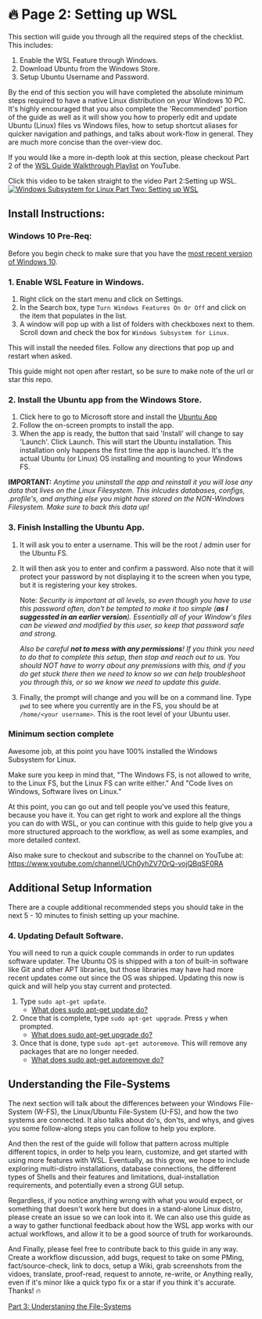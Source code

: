 # 🔥 Page 2: Setting up WSL

This section will guide you through all the required steps of the checklist. This includes:

1. Enable the WSL Feature through Windows.
1. Download Ubuntu from the Windows Store.
1. Setup Ubuntu Username and Password.

By the end of this section you will have completed the absolute minimum steps required to have a native Linux distribution on your Windows 10 PC. It's highly encouraged that you also complete the 'Recommended' portion of the guide as well as it will show you how to properly edit and update Ubuntu (Linux) files vs Windows files, how to setup shortcut aliases for quicker navigation and pathings, and talks about work-flow in general. They are much more concise than the over-view doc.

If you would like a more in-depth look at this section, please checkout Part 2 of the [WSL Guide Walkthrough Playlist](https://www.youtube.com/watch?v=ixqKqHfCDWM&list=PLOOqtDuWOt4auhgOzv8NdCDhBYgblR6Fd) on YouTube.

Click this video to be taken straight to the video Part 2:Setting up WSL.
<a href="http://www.youtube.com/watch?feature=player_embedded&v=GYuv37yPmGM" target="_blank"><img src="http://img.youtube.com/vi/GYuv37yPmGM/0.jpg" alt="Windows Subsystem for Linux Part Two: Setting up WSL"/></a>

## Install Instructions:

### Windows 10 Pre-Req:

Before you begin check to make sure that you have the [most recent version of Windows 10](https://support.microsoft.com/en-us/help/4028685/windows-10-get-the-update).

### 1. Enable WSL Feature in Windows.

1. Right click on the start menu and click on Settings.
1. In the Search box, type `Turn Windows Features On Or Off` and click on the item that populates in the list.
1. A window will pop up with a list of folders with checkboxes next to them. Scroll down and check the box for `Windows Subsystem for Linux`.

This will install the needed files. Follow any directions that pop up and restart when asked.

This guide might not open after restart, so be sure to make note of the url or star this repo.

### 2. Install the Ubuntu app from the Windows Store.

1. Click here to go to Microsoft store and install the [Ubuntu App](https://www.microsoft.com/en-us/store/p/ubuntu/9nblggh4msv6?activetab=pivot%3aoverviewtab)
1. Follow the on-screen prompts to install the app. 
1. When the app is ready, the button that said 'Install' will change to say 'Launch'. Click Launch. This will start the Ubuntu installation. This installation only happens the first time the app is launched. It's the actual Ubuntu (or Linux) OS installing and mounting to your Windows FS. 

__IMPORTANT:__ *Anytime you uninstall the app and reinstall it you will lose any data that lives on the Linux Filesystem. This inlcudes databases, configs, .profile's, and anything else you might have stored on the NON-Windows Filesystem. Make sure to back this data up!*

### 3. Finish Installing the Ubuntu App.

1. It will ask you to enter a username. This will be the root / admin user for the Ubuntu FS. 
1. It will then ask you to enter and confirm a password. Also note that it will protect your password by not displaying it to the screen when you type, but it is registering your key strokes.

    Note: *Security is important at all levels, so even though you have to use this password often, don't be tempted to make it too simple  (__as I suggessted in an earlier version__). Essentially all of your Window's files can be viewed and modified by this user, so keep that password safe and strong.*

    *Also be careful __not to mess with any permissions__! If you think you need to do that to complete this setup, then stop and reach out to us. You should NOT have to worry about any premissions with this, and if you do get stuck there then we need to know so we can help troubleshoot you through this, or so we know we need to update this guide*.

1. Finally, the prompt will change and you will be on a command line. Type `pwd` to see where you currently are in the FS, you should be at `/home/<your username>`. This is the root level of your Ubuntu user.

### Minimum section complete

Awesome job, at this point you have 100% installed the Windows Subsystem for Linux. 

Make sure you keep in mind that,
"The Windows FS, is not allowed to write, to the Linux FS, but the Linux FS can write either."
And
"Code lives on Windows, Software lives on Linux."

At this point, you can go out and tell people you've used this feature, because you have it. You can get right to work and explore all the things you can do with WSL, or you can continue with this guide to help give you a more structured approach to the workflow, as well as some examples, and more detailed context. 

Also make sure to checkout and subscribe to the channel on YouTube at: https://www.youtube.com/channel/UCh0yhZV7OrQ-vojQBqSF0RA


## Additional Setup Information

There are a couple additional recommended steps you should take in the next 5 - 10 minutes to finish setting up your machine.

### 4. Updating Default Software.

You will need to run a quick couple commands in order to run updates software updater. The Ubuntu OS is shipped with a ton of built-in software like Git and other APT libraries, but those libraries may have had more recent updates come out since the OS was shipped. Updating this now is quick and will help you stay current and protected.

1. Type `sudo apt-get update`.
   - [What does sudo apt-get update do?](https://askubuntu.com/questions/222348/what-does-sudo-apt-get-update-do)
1. Once that is complete, type `sudo apt-get upgrade`. Press `y` when prompted. 
   - [What does sudo apt-get upgrade do?](https://askubuntu.com/questions/94102/what-is-the-difference-between-apt-get-update-and-upgrade)
1. Once that is done, type `sudo apt-get autoremove`. This will remove any packages that are no longer needed.
   - [What does sudo apt-get autoremove do?](https://ubuntuforums.org/showthread.php?t=996053)

## Understanding the File-Systems

The next section will talk about the differences between your Windows File-System (W-FS), the Linux/Ubuntu File-System (U-FS), and how the two systems are connected. It also talks about do's, don'ts, and whys, and gives you some follow-along steps you can follow to help you explore.

And then the rest of the guide will follow that pattern across multiple different topics, in order to help you learn, customize, and get started with using more features with WSL. Eventually, as this grow, we hope to include exploring multi-distro installations, database connections, the different types of Shells and their features and limitations, dual-installation requirements, and potentially even a strong GUI setup.

Regardless, if you notice anything wrong with what you would expect, or something that doesn't work here but does in a stand-alone Linux distro, please create an issue so we can look into it. We can also use this guide as a way to gather functional feedback about how the WSL app works with our actual workflows, and allow it to be a good source of truth for workarounds. 

And Finally, please feel free to contribute back to this guide in any way. Create a workflow discussion, add bugs, request to take on some PMing, fact/source-check, link to docs, setup a Wiki, grab screenshots from the vidoes, translate, proof-read, request to annote, re-write, or Anything really, even if it's minor like a quick typo fix or a star if you think it's accurate. Thanks! 🔥

[Part 3: Understaning the File-Systems](./03_understanding_the_file_systems.md)
